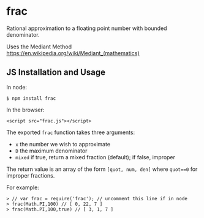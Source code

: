 # frac

Rational approximation to a floating point number with bounded denominator.

Uses the Mediant Method <https://en.wikipedia.org/wiki/Mediant_(mathematics)>

## JS Installation and Usage

In node:

    $ npm install frac

In the browser:

    <script src="frac.js"></script>

The exported `frac` function takes three arguments:

 - `x` the number we wish to approximate
 - `D` the maximum denominator
 - `mixed` if true, return a mixed fraction (default); if false, improper

The return value is an array of the form `[quot, num, den]` where `quot==0`
for improper fractions.

For example:

```
> // var frac = require('frac'); // uncomment this line if in node
> frac(Math.PI,100) // [ 0, 22, 7 ]
> frac(Math.PI,100,true) // [ 3, 1, 7 ]
```
